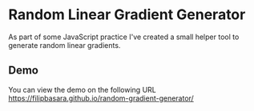 # Random Linear Gradient Generator

As part of some JavaScript practice I've created a small helper tool to generate random linear gradients.

## Demo

You can view the demo on the following URL
https://filipbasara.github.io/random-gradient-generator/
